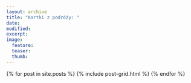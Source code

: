 ```yaml
---
layout: archive
title: "Kartki z podróży: "
date: 
modified:
excerpt:
image:
  feature:
  teaser:
  thumb:
---
```


<div class="tiles">
{% for post in site.posts %}
	{% include post-grid.html %}
{% endfor %}
</div><!-- /.tiles -->